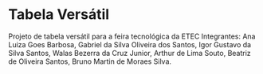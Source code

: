 # Tabela Versátil
Projeto de tabela versátil para a feira tecnológica da ETEC
Integrantes:
Ana Luiza Goes Barbosa,
Gabriel da Silva Oliveira dos Santos,
Igor Gustavo da Silva Santos,
Walas Bezerra da Cruz Junior,
Arthur de Lima Souto,
Beatriz de Oliveira Santos,
Bruno Martin de Moraes Silva.
